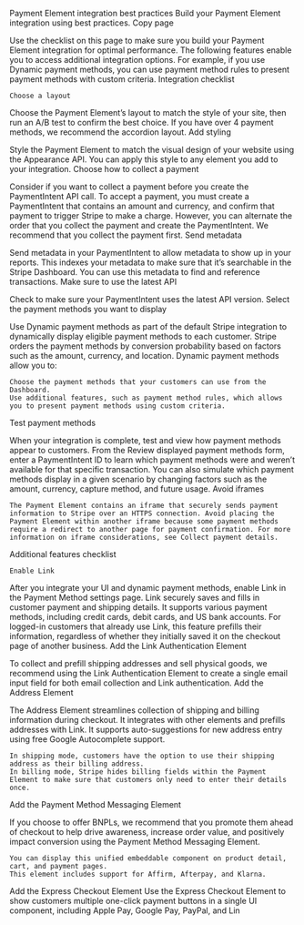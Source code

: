 Payment Element integration best practices
Build your Payment Element integration using best practices.
Copy page

Use the checklist on this page to make sure you build your Payment Element integration for optimal performance. The following features enable you to access additional integration options. For example, if you use Dynamic payment methods, you can use payment method rules to present payment methods with custom criteria.
Integration checklist

    Choose a layout

Choose the Payment Element’s layout to match the style of your site, then run an A/B test to confirm the best choice. If you have over 4 payment methods, we recommend the accordion layout.
Add styling

Style the Payment Element to match the visual design of your website using the Appearance API. You can apply this style to any element you add to your integration.
Choose how to collect a payment

Consider if you want to collect a payment before you create the PaymentIntent API call. To accept a payment, you must create a PaymentIntent that contains an amount and currency, and confirm that payment to trigger Stripe to make a charge. However, you can alternate the order that you collect the payment and create the PaymentIntent. We recommend that you collect the payment first.
Send metadata

Send metadata in your PaymentIntent to allow metadata to show up in your reports. This indexes your metadata to make sure that it’s searchable in the Stripe Dashboard. You can use this metadata to find and reference transactions.
Make sure to use the latest API

Check to make sure your PaymentIntent uses the latest API version.
Select the payment methods you want to display

Use Dynamic payment methods as part of the default Stripe integration to dynamically display eligible payment methods to each customer. Stripe orders the payment methods by conversion probability based on factors such as the amount, currency, and location. Dynamic payment methods allow you to:

    Choose the payment methods that your customers can use from the Dashboard.
    Use additional features, such as payment method rules, which allows you to present payment methods using custom criteria.

Test payment methods

When your integration is complete, test and view how payment methods appear to customers. From the Review displayed payment methods form, enter a PaymentIntent ID to learn which payment methods were and weren’t available for that specific transaction. You can also simulate which payment methods display in a given scenario by changing factors such as the amount, currency, capture method, and future usage.
Avoid iframes

    The Payment Element contains an iframe that securely sends payment information to Stripe over an HTTPS connection. Avoid placing the Payment Element within another iframe because some payment methods require a redirect to another page for payment confirmation. For more information on iframe considerations, see Collect payment details.

Additional features checklist

    Enable Link

After you integrate your UI and dynamic payment methods, enable Link in the Payment Method settings page. Link securely saves and fills in customer payment and shipping details. It supports various payment methods, including credit cards, debit cards, and US bank accounts. For logged-in customers that already use Link, this feature prefills their information, regardless of whether they initially saved it on the checkout page of another business.
Add the Link Authentication Element

To collect and prefill shipping addresses and sell physical goods, we recommend using the Link Authentication Element to create a single email input field for both email collection and Link authentication.
Add the Address Element

The Address Element streamlines collection of shipping and billing information during checkout. It integrates with other elements and prefills addresses with Link. It supports auto-suggestions for new address entry using free Google Autocomplete support.

    In shipping mode, customers have the option to use their shipping address as their billing address.
    In billing mode, Stripe hides billing fields within the Payment Element to make sure that customers only need to enter their details once.

Add the Payment Method Messaging Element

If you choose to offer BNPLs, we recommend that you promote them ahead of checkout to help drive awareness, increase order value, and positively impact conversion using the Payment Method Messaging Element.

    You can display this unified embeddable component on product detail, cart, and payment pages.
    This element includes support for Affirm, Afterpay, and Klarna.

Add the Express Checkout Element
Use the Express Checkout Element to show customers multiple one-click payment buttons in a single UI component, including Apple Pay, Google Pay, PayPal, and Lin